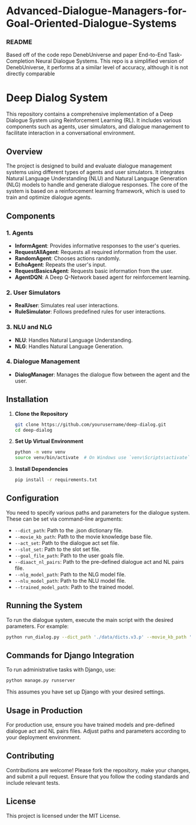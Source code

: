 # Advanced-Dialogue-Managers-for-Goal-Oriented-Dialogue-Systems
### README

Based off of the code repo DenebUniverse and paper End-to-End Task-Completion Neural Dialogue Systems. This repo is a simplified version of DenebUniverse, it performs at a similar level of accuracy, although it is not directly comparable

# Deep Dialog System

This repository contains a comprehensive implementation of a Deep Dialogue System using Reinforcement Learning (RL). It includes various components such as agents, user simulators, and dialogue management to facilitate interaction in a conversational environment.

## Overview

The project is designed to build and evaluate dialogue management systems using different types of agents and user simulators. It integrates Natural Language Understanding (NLU) and Natural Language Generation (NLG) models to handle and generate dialogue responses. The core of the system is based on a reinforcement learning framework, which is used to train and optimize dialogue agents.

## Components

### 1. **Agents**
- **InformAgent**: Provides informative responses to the user's queries.
- **RequestAllAgent**: Requests all required information from the user.
- **RandomAgent**: Chooses actions randomly.
- **EchoAgent**: Repeats the user's input.
- **RequestBasicsAgent**: Requests basic information from the user.
- **AgentDQN**: A Deep Q-Network based agent for reinforcement learning.

### 2. **User Simulators**
- **RealUser**: Simulates real user interactions.
- **RuleSimulator**: Follows predefined rules for user interactions.

### 3. **NLU and NLG**
- **NLU**: Handles Natural Language Understanding.
- **NLG**: Handles Natural Language Generation.

### 4. **Dialogue Management**
- **DialogManager**: Manages the dialogue flow between the agent and the user.

## Installation

1. **Clone the Repository**
   ```sh
   git clone https://github.com/yourusername/deep-dialog.git
   cd deep-dialog
   ```

2. **Set Up Virtual Environment**
   ```sh
   python -m venv venv
   source venv/bin/activate  # On Windows use `venv\Scripts\activate`
   ```

3. **Install Dependencies**
   ```sh
   pip install -r requirements.txt
   ```

## Configuration

You need to specify various paths and parameters for the dialogue system. These can be set via command-line arguments:

- `--dict_path`: Path to the .json dictionary file.
- `--movie_kb_path`: Path to the movie knowledge base file.
- `--act_set`: Path to the dialogue act set file.
- `--slot_set`: Path to the slot set file.
- `--goal_file_path`: Path to the user goals file.
- `--diaact_nl_pairs`: Path to the pre-defined dialogue act and NL pairs file.
- `--nlg_model_path`: Path to the NLG model file.
- `--nlu_model_path`: Path to the NLU model file.
- `--trained_model_path`: Path to the trained model.

## Running the System

To run the dialogue system, execute the main script with the desired parameters. For example:

```sh
python run_dialog.py --dict_path './data/dicts.v3.p' --movie_kb_path './data/movie_kb.1k.p' --act_set './data/dia_acts.txt' --slot_set './data/slot_set.txt' --goal_file_path './data/user_goals_first_turn_template.part.movie.v1.p' --diaact_nl_pairs './data/dia_act_nl_pairs.v6.json' --nlg_model_path './models/nlg/lstm_tanh_relu_[1468202263.38]_2_0.610.p' --nlu_model_path './models/nlu/lstm_[1468447442.91]_39_80_0.921.p'
```

## Commands for Django Integration

To run administrative tasks with Django, use:

```sh
python manage.py runserver
```

This assumes you have set up Django with your desired settings.

## Usage in Production

For production use, ensure you have trained models and pre-defined dialogue act and NL pairs files. Adjust paths and parameters according to your deployment environment.

## Contributing

Contributions are welcome! Please fork the repository, make your changes, and submit a pull request. Ensure that you follow the coding standards and include relevant tests.

## License

This project is licensed under the MIT License. 

